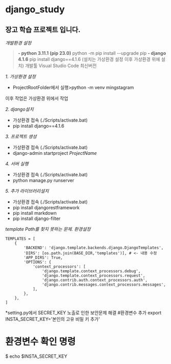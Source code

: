 # django_study
장고 학습 프로젝트 입니다.
-------------------------
*개발환경 설정*
>**-  python 3.11.1 (pip 23.0)**
>python -m pip install --upgrade pip
>**- django 4.1.6**
>pip install django==4.1.6 (설치는 가상환경 설정 이후 가상환경 위에 설치)
>개발툴 Visual Studio Code 최신버전

*1. 가상환경 설정*
- ProjectRootFolder에서 실행>python -m venv mingstagram

이후 작업은 가상환경 위에서 작업

*2. django설치*
- 가상환경 접속 (./Scripts/activate.bat)
- pip install django==4.1.6

*3. 프로젝트 생성*
- 가상환경 접속 (./Scripts/activate.bat)
- django-admin startproject *ProjectName*

*4. 서버 실행*
- 가상환경 접속 (./Scripts/activate.bat)
- python manage.py runserver

*5. 추가 라이브러리설치*
- 가상환경 접속 (./Scripts/activate.bat)
- pip install djangorestframework
- pip install markdown
- pip install django-filter

*template Path를 찾지 못하는 문제. 환경설정*
```
TEMPLATES = [
    {
        'BACKEND': 'django.template.backends.django.DjangoTemplates',
        'DIRS': [os.path.join(BASE_DIR,'templates')], # <- 내용 수정
        'APP_DIRS': True,
        'OPTIONS': {
            'context_processors': [
                'django.template.context_processors.debug',
                'django.template.context_processors.request',
                'django.contrib.auth.context_processors.auth',
                'django.contrib.messages.context_processors.messages',
            ],
        },
    },
]
```

*setting.py에서 SECRET_KEY 노출로 인한 보안문제 해결
#환경변수 추가
export INSTA_SECRET_KEY='본인의 고유 비밀 키 추가'
# 환경변수 확인 명령
$ echo $INSTA_SECRET_KEY
